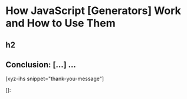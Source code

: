 # How JavaScript [Generators] Work and How to Use Them
<!--more-->
<!--
Table of Contents:
## h2
### h3
### h3
## h2
## Conclusion: [...] ...
-->

## h2

## Conclusion: [...] ...

[xyz-ihs snippet="thank-you-message"]

<!-- ### Links -->
[]:

<!--
### Meta:
-
-->

<!--
### Keywords:
- generators
- JavaScript generators
-->

<!--
### Resources:
-
-->
